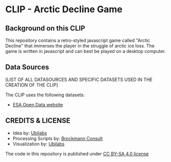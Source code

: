 # CLIP - Arctic Decline Game

## Background on this CLIP
This repository contains a retro-styled javascript game called "Arctic Decline" that immerses the player in the struggle of arctic ice loss. The game is written in javascript and can best be played on a desktop computer.

## Data Sources
[LIST OF ALL DATASOURCES AND SPECIFIC DATASETS USED IN THE CREATION OF THE CLIP]

The CLIP uses the following datasets:
- [ESA Open Data website](https://climate.esa.int/de/odp/#/dashboard)

## CREDITS & LICENSE
- Idea by: [Ubilabs](https://www.ubilabs.com/)
- Processing Scripts by: [Brockmann Consult](https://www.brockmann-consult.de/)
- Visualization by: [Ubilabs](https://www.ubilabs.com/)

The code in this repository is published under [CC BY-SA 4.0 license](https://creativecommons.org/licenses/by-sa/4.0/)
